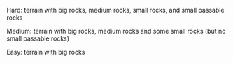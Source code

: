 Hard: terrain with big rocks, medium rocks, small rocks, and small passable rocks

Medium: terrain with big rocks, medium rocks and some small rocks (but no small passable rocks)

Easy: terrain with big rocks